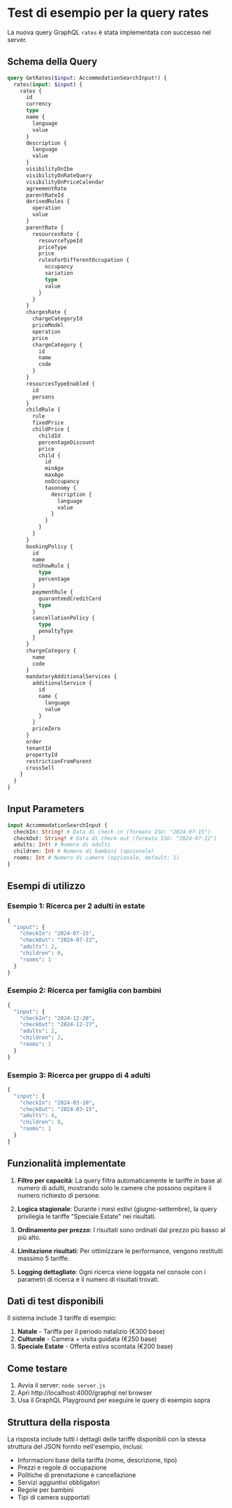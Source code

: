# Test di esempio per la query rates

La nuova query GraphQL `rates` è stata implementata con successo nel server.

## Schema della Query

```graphql
query GetRates($input: AccommodationSearchInput!) {
  rates(input: $input) {
    rates {
      id
      currency
      type
      name {
        language
        value
      }
      description {
        language
        value
      }
      visibilityOnIbe
      visibilityOnRateQuery
      visibilityOnPriceCalendar
      agreementRate
      parentRateId
      derivedRules {
        operation
        value
      }
      parentRate {
        resourcesRate {
          resourceTypeId
          priceType
          price
          rulesForDifferentOccupation {
            occupancy
            variation
            type
            value
          }
        }
      }
      chargesRate {
        chargeCategoryId
        priceModel
        operation
        price
        chargeCategory {
          id
          name
          code
        }
      }
      resourcesTypeEnabled {
        id
        persons
      }
      childRule {
        rule
        fixedPrice
        childPrice {
          childId
          percentageDiscount
          price
          child {
            id
            minAge
            maxAge
            noOccupancy
            taxonomy {
              description {
                language
                value
              }
            }
          }
        }
      }
      bookingPolicy {
        id
        name
        noShowRule {
          type
          percentage
        }
        paymentRule {
          guaranteedCreditCard
          type
        }
        cancellationPolicy {
          type
          penaltyType
        }
      }
      chargeCategory {
        name
        code
      }
      mandatoryAdditionalServices {
        additionalService {
          id
          name {
            language
            value
          }
        }
        priceZero
      }
      order
      tenantId
      propertyId
      restrictionFromParent
      crossSell
    }
  }
}
```

## Input Parameters

```graphql
input AccommodationSearchInput {
  checkIn: String! # Data di check-in (formato ISO: "2024-07-15")
  checkOut: String! # Data di check-out (formato ISO: "2024-07-22")
  adults: Int! # Numero di adulti
  children: Int # Numero di bambini (opzionale)
  rooms: Int # Numero di camere (opzionale, default: 1)
}
```

## Esempi di utilizzo

### Esempio 1: Ricerca per 2 adulti in estate

```graphql
{
  "input": {
    "checkIn": "2024-07-15",
    "checkOut": "2024-07-22",
    "adults": 2,
    "children": 0,
    "rooms": 1
  }
}
```

### Esempio 2: Ricerca per famiglia con bambini

```graphql
{
  "input": {
    "checkIn": "2024-12-20",
    "checkOut": "2024-12-27",
    "adults": 2,
    "children": 2,
    "rooms": 1
  }
}
```

### Esempio 3: Ricerca per gruppo di 4 adulti

```graphql
{
  "input": {
    "checkIn": "2024-03-10",
    "checkOut": "2024-03-15",
    "adults": 4,
    "children": 0,
    "rooms": 1
  }
}
```

## Funzionalità implementate

1. **Filtro per capacità**: La query filtra automaticamente le tariffe in base al numero di adulti, mostrando solo le camere che possono ospitare il numero richiesto di persone.

2. **Logica stagionale**: Durante i mesi estivi (giugno-settembre), la query privilegia le tariffe "Speciale Estate" nei risultati.

3. **Ordinamento per prezzo**: I risultati sono ordinati dal prezzo più basso al più alto.

4. **Limitazione risultati**: Per ottimizzare le performance, vengono restituiti massimo 5 tariffe.

5. **Logging dettagliato**: Ogni ricerca viene loggata nel console con i parametri di ricerca e il numero di risultati trovati.

## Dati di test disponibili

Il sistema include 3 tariffe di esempio:

1. **Natale** - Tariffa per il periodo natalizio (€300 base)
2. **Culturale** - Camera + visita guidata (€250 base)
3. **Speciale Estate** - Offerta estiva scontata (€200 base)

## Come testare

1. Avvia il server: `node server.js`
2. Apri http://localhost:4000/graphql nel browser
3. Usa il GraphQL Playground per eseguire le query di esempio sopra

## Struttura della risposta

La risposta include tutti i dettagli delle tariffe disponibili con la stessa struttura del JSON fornito nell'esempio, inclusi:

- Informazioni base della tariffa (nome, descrizione, tipo)
- Prezzi e regole di occupazione
- Politiche di prenotazione e cancellazione
- Servizi aggiuntivi obbligatori
- Regole per bambini
- Tipi di camera supportati
